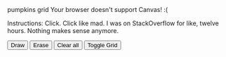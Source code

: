 <!DOCTYPE html>
<html>
 <head>
    <link rel="stylesheet" href="testCSS.css">
  <meta charset="utf-8"/>
  <script src="pumpkinsScript.js"></script>
 </head>
 <body onload="draw();">
  <canvas id="pumpkin"width="480" height="480">pumpkins</canvas>
  <canvas id="grid"width="480" height="480">grid</canvas>
   <canvas id="canvas" width="480" height="480">
     Your browser doesn't support Canvas! :(
   </canvas> <!-- I forgot comments in HTML were shit. Load canvas here. -->
   
   <p id="instructions">Instructions: Click. Click like mad. I was on StackOverflow for like, twelve hours. Nothing makes sense anymore.</p>
   <div id="toolbar">
      <button id="draw">Draw</button>
      <button id="erase">Erase</button>
      <button id="clear_all">Clear all</button>
      <button id="toggle_grid">Toggle Grid</button>
   </div>
 </body>
</html>
